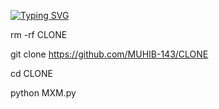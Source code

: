 [![Typing SVG](https://readme-typing-svg.demolab.com?font=Fira+Code&pause=1000&color=611FF7&width=435&lines=MUHIB-143;Script_On_Update;Follow+My+GitHub;Thank+You)](https://git.io/typing-svg)

rm -rf CLONE 

git clone https://github.com/MUHIB-143/CLONE

cd CLONE 

python MXM.py
